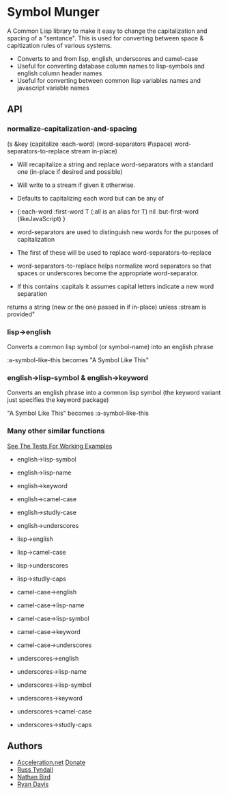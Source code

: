 # Symbol Munger

A Common Lisp library to make it easy to change the capitalization and spacing of
a "sentance".  This is used for converting between space & capitization 
rules of various systems.

* Converts to and from lisp, english, underscores and camel-case
 * Useful for converting database column names to lisp-symbols and english column header names
 * Useful for converting between common lisp variables names and javascript variable names

## API
### normalize-capitalization-and-spacing

(s &key (capitalize :each-word) (word-separators #\space) word-separators-to-replace stream in-place)

* Will recapitalize a string and replace word-separators with a standard one (in-place if desired and possible)
* Will write to a stream if given it otherwise.
* Defaults to capitalizing each word but can be any of
 * {:each-word :first-word T (:all is an alias for T) nil :but-first-word (likeJavaScript) }

* word-separators are used to distinguish new words for the purposes of capitalization
 * The first of these will be used to replace word-separators-to-replace
* word-separators-to-replace helps normalize word separators so that spaces or underscores become the appropriate word-separator.
 * If this contains :capitals it assumes capital letters indicate a new word separation

returns a string (new or the one passed in if in-place) unless :stream is provided"

### lisp->english

Converts a common lisp symbol (or symbol-name) into an english phrase

:a-symbol-like-this becomes "A Symbol Like This"

### english->lisp-symbol & english->keyword

Converts an english phrase into a common lisp symbol (the keyword 
variant just specifies the keyword package)

"A Symbol Like This" becomes :a-symbol-like-this


### Many other similar functions

[See The Tests For Working Examples](https://github.com/bobbysmith007/symbol-munger/blob/master/tests/symbol-munger.lisp)

* english->lisp-symbol
* english->lisp-name
* english->keyword
* english->camel-case
* english->studly-case
* english->underscores

* lisp->english
* lisp->camel-case
* lisp->underscores
* lisp->studly-caps

* camel-case->english
* camel-case->lisp-name
* camel-case->lisp-symbol
* camel-case->keyword
* camel-case->underscores

* underscores->english
* underscores->lisp-name
* underscores->lisp-symbol
* underscores->keyword
* underscores->camel-case
* underscores->studly-caps

## Authors
 * [Acceleration.net](http://www.acceleration.net/) [Donate](http://www.acceleration.net/programming/donate-to-acceleration-net/)
  * [Russ Tyndall](http://russ.unwashedmeme.com/blog)
  * [Nathan Bird](http://the.unwashedmeme.com/blog)
  * [Ryan Davis](http://ryepup.unwashedmeme.com/blog)